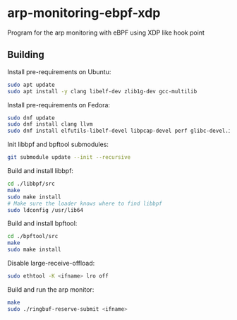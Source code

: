 # arp-monitoring-ebpf-xdp

Program for the arp monitoring with eBPF using XDP like hook point

## Building

Install pre-requirements on Ubuntu:
```sh
sudo apt update
sudo apt install -y clang libelf-dev zlib1g-dev gcc-multilib
```

Install pre-requirements on Fedora:
```sh
sudo dnf update
sudo dnf install clang llvm
sudo dnf install elfutils-libelf-devel libpcap-devel perf glibc-devel.i686
```

Init libbpf and bpftool submodules:
```sh
git submodule update --init --recursive
```

Build and install libbpf:
```sh
cd ./libbpf/src
make
sudo make install
# Make sure the loader knows where to find libbpf
sudo ldconfig /usr/lib64
```

Build and install bpftool:
```sh
cd ./bpftool/src
make
sudo make install
```

Disable large-receive-offload:
```sh
sudo ethtool -K <ifname> lro off
```

Build and run the arp monitor:
```sh
make
sudo ./ringbuf-reserve-submit <ifname>
```
